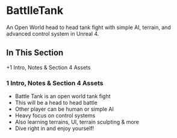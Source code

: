 # BattlleTank
An Open World head to head tank fight with simple AI, terrain, and advanced control system in Unreal 4.

## In This Section
+1 Intro, Notes & Section 4 Assets

### 1 Intro, Notes & Section 4 Assets ###

+ Battle Tank is an open world tank fight
+ This will be a head to head battle
+ Other player can be human or simple AI
+ Heavy focus on control systems
+ Also learning terrains, UI, terrain sculpting & more
+ Dive right in and enjoy yourself!
